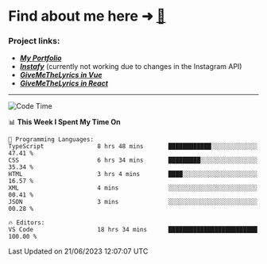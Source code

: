 # Find about me here ➜ [🧑](https://pauabella.dev)

### Project links:
- ***[My Portfolio](https://pauabella.dev)***
- ***[Instafy](https://instafy.me)*** (currently not working due to changes in the Instagram API)
- ***[GiveMeTheLyrics in Vue](https://lyrics.pauabella.dev)***
- ***[GiveMeTheLyrics in React](https://pauabella.dev/GiveMeTheLyrics)***

---
<!--START_SECTION:waka-->
![Code Time](http://img.shields.io/badge/Code%20Time-2%2C254%20hrs%2042%20mins-blue)

📊 **This Week I Spent My Time On** 

```text
💬 Programming Languages: 
TypeScript               8 hrs 48 mins       ████████████░░░░░░░░░░░░░   47.41 % 
CSS                      6 hrs 34 mins       █████████░░░░░░░░░░░░░░░░   35.34 % 
HTML                     3 hrs 4 mins        ████░░░░░░░░░░░░░░░░░░░░░   16.57 % 
XML                      4 mins              ░░░░░░░░░░░░░░░░░░░░░░░░░   00.41 % 
JSON                     3 mins              ░░░░░░░░░░░░░░░░░░░░░░░░░   00.28 % 

🔥 Editors: 
VS Code                  18 hrs 34 mins      █████████████████████████   100.00 % 
```


 Last Updated on 21/06/2023 12:07:07 UTC
<!--END_SECTION:waka-->
